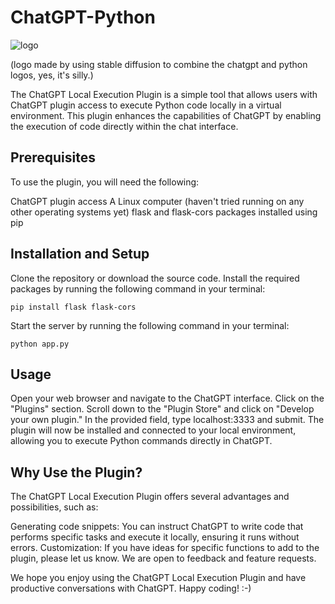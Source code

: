 # ChatGPT-Python

![logo](https://github.com/MorganRO8/ChatGPT-Python/assets/47795945/549ecdb5-00d1-4702-a01d-9d2696445246)

(logo made by using stable diffusion to combine the chatgpt and python logos, yes, it's silly.)

The ChatGPT Local Execution Plugin is a simple tool that allows users with ChatGPT plugin access to execute Python code locally in a virtual environment. This plugin enhances the capabilities of ChatGPT by enabling the execution of code directly within the chat interface.

## Prerequisites

To use the plugin, you will need the following:

   ChatGPT plugin access
   A Linux computer (haven't tried running on any other operating systems yet)
   flask and flask-cors packages installed using pip

## Installation and Setup

   Clone the repository or download the source code.
   Install the required packages by running the following command in your terminal:


    pip install flask flask-cors

   Start the server by running the following command in your terminal:

    python app.py

## Usage

   Open your web browser and navigate to the ChatGPT interface.
   Click on the "Plugins" section.
   Scroll down to the "Plugin Store" and click on "Develop your own plugin."
   In the provided field, type localhost:3333 and submit.
   The plugin will now be installed and connected to your local environment, allowing you to execute Python commands directly in ChatGPT.

## Why Use the Plugin?

The ChatGPT Local Execution Plugin offers several advantages and possibilities, such as:

   Generating code snippets: You can instruct ChatGPT to write code that performs specific tasks and execute it locally, ensuring it runs without errors.
   Customization: If you have ideas for specific functions to add to the plugin, please let us know. We are open to feedback and feature requests.

We hope you enjoy using the ChatGPT Local Execution Plugin and have productive conversations with ChatGPT. Happy coding! :-)
